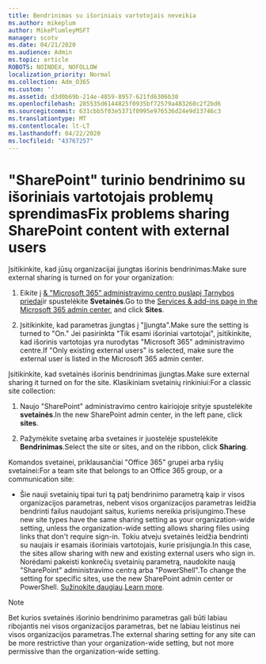 ```yaml
---
title: Bendrinimas su išoriniais vartotojais neveikia
ms.author: mikeplum
author: MikePlumleyMSFT
manager: scotv
ms.date: 04/21/2020
ms.audience: Admin
ms.topic: article
ROBOTS: NOINDEX, NOFOLLOW
localization_priority: Normal
ms.collection: Adm_O365
ms.custom: ''
ms.assetid: d3d0b69b-214e-4859-8957-621fd6306b30
ms.openlocfilehash: 285535d6144825f0935bf72579a483260c2f2bd6
ms.sourcegitcommit: 631cbb5f03e5371f0995e976536d24e9d13746c3
ms.translationtype: MT
ms.contentlocale: lt-LT
ms.lasthandoff: 04/22/2020
ms.locfileid: "43767257"
---
```

# <a name="fix-problems-sharing-sharepoint-content-with-external-users"></a><span data-ttu-id="d6445-102">"SharePoint" turinio bendrinimo su išoriniais vartotojais problemų sprendimas</span><span class="sxs-lookup"><span data-stu-id="d6445-102">Fix problems sharing SharePoint content with external users</span></span>

<span data-ttu-id="d6445-103">Įsitikinkite, kad jūsų organizacijai įjungtas išorinis bendrinimas:</span><span class="sxs-lookup"><span data-stu-id="d6445-103">Make sure external sharing is turned on for your organization:</span></span>
  
1. <span data-ttu-id="d6445-104">Eikite į [ &amp; "Microsoft 365" administravimo centro puslapį Tarnybos priedai](https://portal.office.com/adminportal/home#/Settings/ServicesAndAddIns)ir spustelėkite **Svetainės**.</span><span class="sxs-lookup"><span data-stu-id="d6445-104">Go to the [Services &amp; add-ins page in the Microsoft 365 admin center](https://portal.office.com/adminportal/home#/Settings/ServicesAndAddIns), and click **Sites**.</span></span>
    
2. <span data-ttu-id="d6445-105">Įsitikinkite, kad parametras įjungtas į "Įjungta".</span><span class="sxs-lookup"><span data-stu-id="d6445-105">Make sure the setting is turned to "On."</span></span> <span data-ttu-id="d6445-106">Jei pasirinkta "Tik esami išoriniai vartotojai", įsitikinkite, kad išorinis vartotojas yra nurodytas "Microsoft 365" administravimo centre.</span><span class="sxs-lookup"><span data-stu-id="d6445-106">If "Only existing external users" is selected, make sure the external user is listed in the Microsoft 365 admin center.</span></span>
    
<span data-ttu-id="d6445-107">Įsitikinkite, kad svetainės išorinis bendrinimas įjungtas.</span><span class="sxs-lookup"><span data-stu-id="d6445-107">Make sure external sharing it turned on for the site.</span></span> <span data-ttu-id="d6445-108">Klasikiniam svetainių rinkiniui:</span><span class="sxs-lookup"><span data-stu-id="d6445-108">For a classic site collection:</span></span>
  
1. <span data-ttu-id="d6445-109">Naujo "SharePoint" administravimo centro kairiojoje srityje spustelėkite **svetainės**.</span><span class="sxs-lookup"><span data-stu-id="d6445-109">In the new SharePoint admin center, in the left pane, click **sites**.</span></span>
    
2. <span data-ttu-id="d6445-110">Pažymėkite svetainę arba svetaines ir juostelėje spustelėkite **Bendrinimas**.</span><span class="sxs-lookup"><span data-stu-id="d6445-110">Select the site or sites, and on the ribbon, click **Sharing**.</span></span>
    
<span data-ttu-id="d6445-111">Komandos svetainei, priklausančiai "Office 365" grupei arba ryšių svetainei:</span><span class="sxs-lookup"><span data-stu-id="d6445-111">For a team site that belongs to an Office 365 group, or a communication site:</span></span>
  
- <span data-ttu-id="d6445-112">Šie nauji svetainių tipai turi tą patį bendrinimo parametrą kaip ir visos organizacijos parametras, nebent visos organizacijos parametras leidžia bendrinti failus naudojant saitus, kuriems nereikia prisijungimo.</span><span class="sxs-lookup"><span data-stu-id="d6445-112">These new site types have the same sharing setting as your organization-wide setting, unless the organization-wide setting allows sharing files using links that don't require sign-in.</span></span> <span data-ttu-id="d6445-113">Tokiu atveju svetainės leidžia bendrinti su naujais ir esamais išoriniais vartotojais, kurie prisijungia.</span><span class="sxs-lookup"><span data-stu-id="d6445-113">In this case, the sites allow sharing with new and existing external users who sign in.</span></span> <span data-ttu-id="d6445-114">Norėdami pakeisti konkrečių svetainių parametrą, naudokite naują "SharePoint" administravimo centrą arba "PowerShell".</span><span class="sxs-lookup"><span data-stu-id="d6445-114">To change the setting for specific sites, use the new SharePoint admin center or PowerShell.</span></span> <span data-ttu-id="d6445-115">[Sužinokite daugiau](https://go.microsoft.com/fwlink/?linkid=871863).</span><span class="sxs-lookup"><span data-stu-id="d6445-115">[Learn more](https://go.microsoft.com/fwlink/?linkid=871863).</span></span>
    
> [!NOTE]
> <span data-ttu-id="d6445-116">Bet kurios svetainės išorinio bendrinimo parametras gali būti labiau ribojantis nei visos organizacijos parametras, bet ne labiau leistinus nei visos organizacijos parametras.</span><span class="sxs-lookup"><span data-stu-id="d6445-116">The external sharing setting for any site can be more restrictive than your organization-wide setting, but not more permissive than the organization-wide setting.</span></span> 
  

